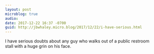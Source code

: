 ```yaml
---
layout: post
microblog: true
audio: 
date: 2017-12-22 16:37 -0700
guid: http://jbwhaley.micro.blog/2017/12/22/i-have-serious.html
---
```

I have serious doubts about any guy who walks out of a public restroom stall with a huge grin on his face.

